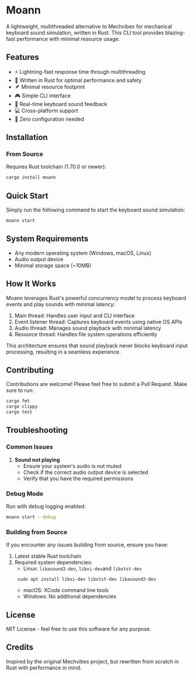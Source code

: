 # Moann

A lightweight, multithreaded alternative to Mechvibes for mechanical keyboard sound simulation, written in Rust. This CLI tool provides blazing-fast performance with minimal resource usage.

## Features

- ⚡ Lightning-fast response time through multithreading
- 🦀 Written in Rust for optimal performance and safety
- 🪶 Minimal resource footprint
- 🎮 Simple CLI interface
- 🎹 Real-time keyboard sound feedback
- 💻 Cross-platform support
- 🔧 Zero configuration needed

## Installation

### From Source

Requires Rust toolchain (1.70.0 or newer):

```bash
cargo install moann
```

## Quick Start

Simply run the following command to start the keyboard sound simulation:

```bash
moann start
```

## System Requirements

- Any modern operating system (Windows, macOS, Linux)
- Audio output device
- Minimal storage space (~10MB)

## How It Works

Moann leverages Rust's powerful concurrency model to process keyboard events and play sounds with minimal latency:

1. Main thread: Handles user input and CLI interface
2. Event listener thread: Captures keyboard events using native OS APIs
3. Audio thread: Manages sound playback with minimal latency
4. Resource thread: Handles file system operations efficiently

This architecture ensures that sound playback never blocks keyboard input processing, resulting in a seamless experience.

## Contributing

Contributions are welcome! Please feel free to submit a Pull Request. Make sure to run:

```bash
cargo fmt
cargo clippy
cargo test
```

## Troubleshooting

### Common Issues

1. **Sound not playing**
   - Ensure your system's audio is not muted
   - Check if the correct audio output device is selected
   - Verify that you have the required permissions

### Debug Mode

Run with debug logging enabled:

```bash
moann start --debug
```

### Building from Source

If you encounter any issues building from source, ensure you have:

1. Latest stable Rust toolchain
2. Required system dependencies:
   - Linux: `libasound2-dev`, `libxi-dev`and `libxtst-dev`
   ```
    sudo apt install libxi-dev libxtst-dev libasound2-dev
   ```
   - macOS: XCode command line tools
   - Windows: No additional dependencies

## License

MIT License - feel free to use this software for any purpose.

## Credits

Inspired by the original Mechvibes project, but rewritten from scratch in Rust with performance in mind.